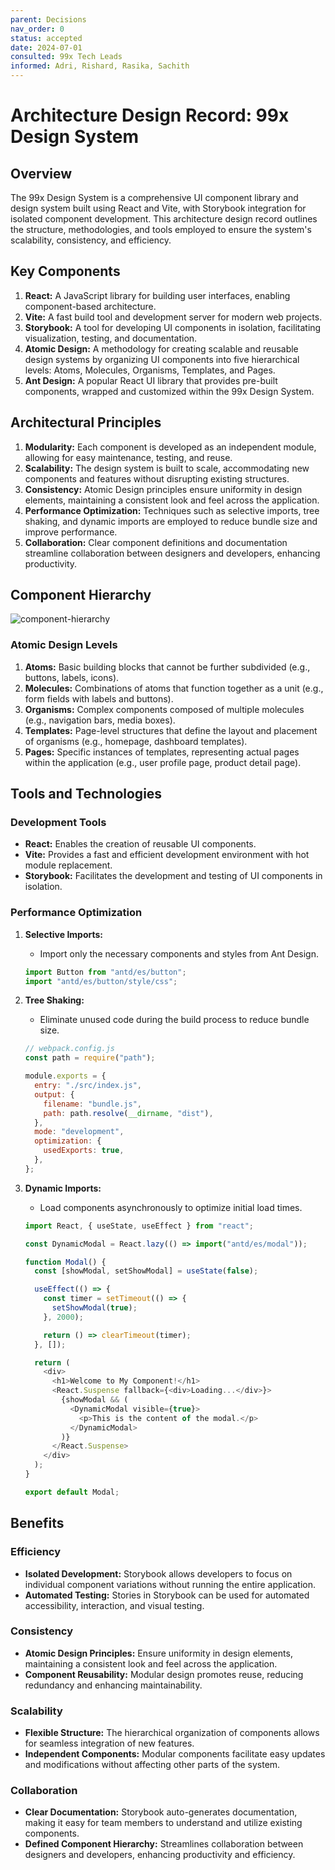 ```yaml
---
parent: Decisions
nav_order: 0
status: accepted
date: 2024-07-01
consulted: 99x Tech Leads
informed: Adri, Rishard, Rasika, Sachith
---
```



# Architecture Design Record: 99x Design System

## Overview

The 99x Design System is a comprehensive UI component library and design system built using React and Vite, with Storybook integration for isolated component development. This architecture design record outlines the structure, methodologies, and tools employed to ensure the system's scalability, consistency, and efficiency.

## Key Components

1. **React:** A JavaScript library for building user interfaces, enabling component-based architecture.
2. **Vite:** A fast build tool and development server for modern web projects.
3. **Storybook:** A tool for developing UI components in isolation, facilitating visualization, testing, and documentation.
4. **Atomic Design:** A methodology for creating scalable and reusable design systems by organizing UI components into five hierarchical levels: Atoms, Molecules, Organisms, Templates, and Pages.
5. **Ant Design:** A popular React UI library that provides pre-built components, wrapped and customized within the 99x Design System.

## Architectural Principles

1. **Modularity:** Each component is developed as an independent module, allowing for easy maintenance, testing, and reuse.
2. **Scalability:** The design system is built to scale, accommodating new components and features without disrupting existing structures.
3. **Consistency:** Atomic Design principles ensure uniformity in design elements, maintaining a consistent look and feel across the application.
4. **Performance Optimization:** Techniques such as selective imports, tree shaking, and dynamic imports are employed to reduce bundle size and improve performance.
5. **Collaboration:** Clear component definitions and documentation streamline collaboration between designers and developers, enhancing productivity.

## Component Hierarchy

![component-hierarchy](https://raw.githubusercontent.com/99x/product-central-architectures/main/architectures/docs/decisions/99x-design-system/0000-component-hierarchy.png)

### Atomic Design Levels

1. **Atoms:** Basic building blocks that cannot be further subdivided (e.g., buttons, labels, icons).
2. **Molecules:** Combinations of atoms that function together as a unit (e.g., form fields with labels and buttons).
3. **Organisms:** Complex components composed of multiple molecules (e.g., navigation bars, media boxes).
4. **Templates:** Page-level structures that define the layout and placement of organisms (e.g., homepage, dashboard templates).
5. **Pages:** Specific instances of templates, representing actual pages within the application (e.g., user profile page, product detail page).

## Tools and Technologies

### Development Tools

- **React:** Enables the creation of reusable UI components.
- **Vite:** Provides a fast and efficient development environment with hot module replacement.
- **Storybook:** Facilitates the development and testing of UI components in isolation.

### Performance Optimization

1. **Selective Imports:**
    - Import only the necessary components and styles from Ant Design.
    ```js
    import Button from "antd/es/button";
    import "antd/es/button/style/css";
    ```

2. **Tree Shaking:**
    - Eliminate unused code during the build process to reduce bundle size.
    ```js
    // webpack.config.js
    const path = require("path");

    module.exports = {
      entry: "./src/index.js",
      output: {
        filename: "bundle.js",
        path: path.resolve(__dirname, "dist"),
      },
      mode: "development",
      optimization: {
        usedExports: true,
      },
    };
    ```

3. **Dynamic Imports:**
    - Load components asynchronously to optimize initial load times.
    ```js
    import React, { useState, useEffect } from "react";

    const DynamicModal = React.lazy(() => import("antd/es/modal"));

    function Modal() {
      const [showModal, setShowModal] = useState(false);

      useEffect(() => {
        const timer = setTimeout(() => {
          setShowModal(true);
        }, 2000);

        return () => clearTimeout(timer);
      }, []);

      return (
        <div>
          <h1>Welcome to My Component!</h1>
          <React.Suspense fallback={<div>Loading...</div>}>
            {showModal && (
              <DynamicModal visible={true}>
                <p>This is the content of the modal.</p>
              </DynamicModal>
            )}
          </React.Suspense>
        </div>
      );
    }

    export default Modal;
    ```

## Benefits

### Efficiency

- **Isolated Development:** Storybook allows developers to focus on individual component variations without running the entire application.
- **Automated Testing:** Stories in Storybook can be used for automated accessibility, interaction, and visual testing.

### Consistency

- **Atomic Design Principles:** Ensure uniformity in design elements, maintaining a consistent look and feel across the application.
- **Component Reusability:** Modular design promotes reuse, reducing redundancy and enhancing maintainability.

### Scalability

- **Flexible Structure:** The hierarchical organization of components allows for seamless integration of new features.
- **Independent Components:** Modular components facilitate easy updates and modifications without affecting other parts of the system.

### Collaboration

- **Clear Documentation:** Storybook auto-generates documentation, making it easy for team members to understand and utilize existing components.
- **Defined Component Hierarchy:** Streamlines collaboration between designers and developers, enhancing productivity and efficiency.
